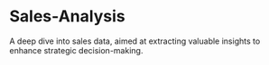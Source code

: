 # Sales-Analysis
A deep dive into sales data, aimed at extracting valuable insights to enhance strategic decision-making.
